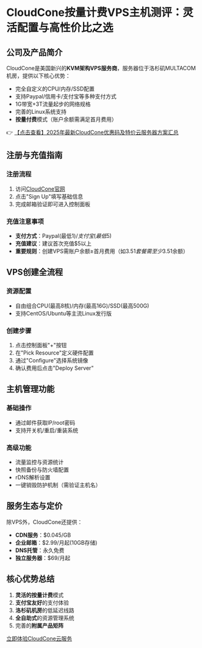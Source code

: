 # CloudCone按量计费VPS主机测评：灵活配置与高性价比之选

## 公司及产品简介

CloudCone是美国新兴的**KVM架构VPS服务商**，服务器位于洛杉矶MULTACOM机房，提供以下核心优势：
- 完全自定义的CPU/内存/SSD配置
- 支持Paypal/信用卡/支付宝等多种支付方式
- 1G带宽+3T流量起步的网络规格
- 完善的Linux系统支持
- **按量付费**模式（账户余额需满足首月费用）

👉 [【点击查看】2025年最新CloudCone优惠码及特价云服务器方案汇总](https://bit.ly/Cloudcone)

## 注册与充值指南

### 注册流程
1. 访问[CloudCone官网](https://bit.ly/Cloudcone)
2. 点击"Sign Up"填写基础信息
3. 完成邮箱验证即可进入控制面板

### 充值注意事项
- **支付方式**：Paypal(最低$1)/支付宝(最低$5)
- **充值建议**：建议首次充值$5以上
- **重要规则**：创建VPS需账户余额≥首月费用（如$3.51套餐需至少$3.51余额）

## VPS创建全流程

### 资源配置
- 自由组合CPU(最高8核)/内存(最高16G)/SSD(最高500G)
- 支持CentOS/Ubuntu等主流Linux发行版

### 创建步骤
1. 点击控制面板"+"按钮
2. 在"Pick Resource"定义硬件配置
3. 通过"Configure"选择系统镜像
4. 确认费用后点击"Deploy Server"

## 主机管理功能

### 基础操作
- 通过邮件获取IP/root密码
- 支持开关机/重启/重装系统

### 高级功能
- 流量监控与资源统计
- 快照备份与防火墙配置
- rDNS解析设置
- 一键销毁防护机制（需验证主机名）

## 服务生态与定价

除VPS外，CloudCone还提供：
- **CDN服务**：$0.045/GB
- **企业邮箱**：$2.99/月起(10GB存储)
- **DNS托管**：永久免费
- **独立服务器**：$69/月起

## 核心优势总结
1. **灵活的按量计费**模式
2. **支付宝友好**的支付体验
3. **洛杉矶机房**的低延迟线路
4. **全自助式**的资源管理系统
5. 完善的**附属产品矩阵**

[立即体验CloudCone云服务](https://bit.ly/Cloudcone)